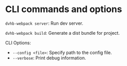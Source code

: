 # CLI commands and options

`dvhb-webpack server`: Run dev server.

`dvhb-webpack build`: Generate a dist bundle for project.

CLI Options:

* `--config <file>`: Specify path to the config file.
* `--verbose`: Print debug information.
